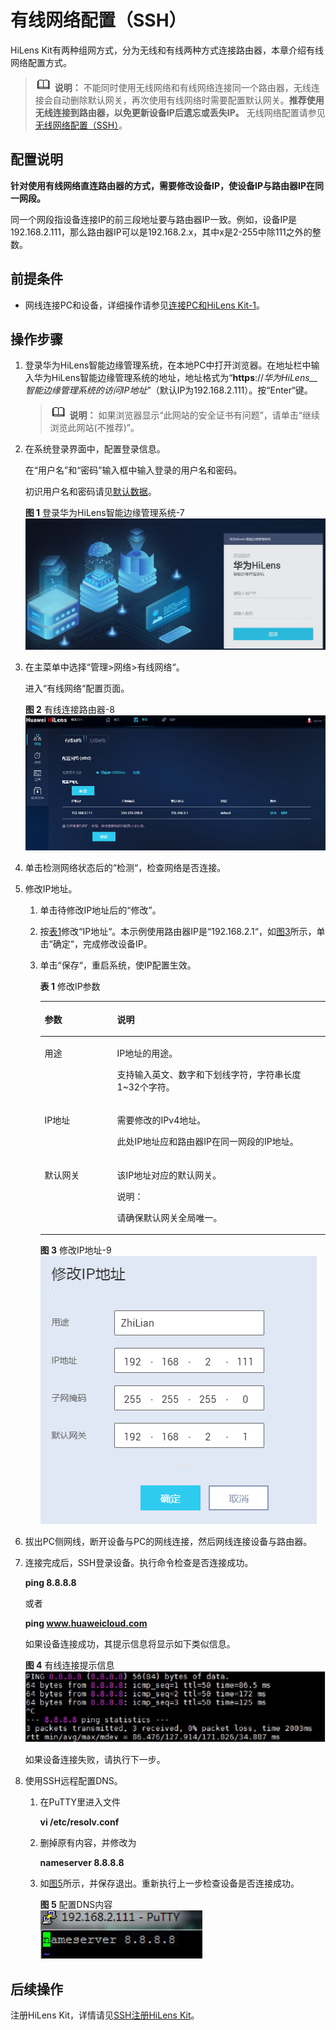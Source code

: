 # 有线网络配置（SSH）<a name="hilens_02_0104"></a>

HiLens Kit有两种组网方式，分为无线和有线两种方式连接路由器，本章介绍有线网络配置方式。

>![](public_sys-resources/icon-note.gif) **说明：** 
>不能同时使用无线网络和有线网络连接同一个路由器，无线连接会自动删除默认网关，再次使用有线网络时需要配置默认网关。**推荐使用无线连接到路由器，以免更新设备IP后遗忘或丢失IP。**
>无线网络配置请参见[无线网络配置（SSH）](无线网络配置（SSH）.md)。

## 配置说明<a name="section1680115213310"></a>

**针对使用有线网络直连路由器的方式，需要修改设备IP，使设备IP与路由器IP在同一网段。**

同一个网段指设备连接IP的前三段地址要与路由器IP一致。例如，设备IP是192.168.2.111，那么路由器IP可以是192.168.2.x，其中x是2-255中除111之外的整数。

## 前提条件<a name="section769233118233"></a>

-   网线连接PC和设备，详细操作请参见[连接PC和HiLens Kit-1](连接PC和HiLens-Kit-1.md)。

## 操作步骤<a name="section1397583520441"></a>

1.  登录华为HiLens智能边缘管理系统，在本地PC中打开浏览器。在地址栏中输入华为HiLens智能边缘管理系统的地址，地址格式为“**https**://_华为HiLens__智能边缘管理系统的访问IP地址_”（默认IP为192.168.2.111）。按“Enter“键。

    >![](public_sys-resources/icon-note.gif) **说明：** 
    >如果浏览器显示“此网站的安全证书有问题”，请单击“继续浏览此网站\(不推荐\)”。

2.  在系统登录界面中，配置登录信息。

    在“用户名”和“密码”输入框中输入登录的用户名和密码。

    初识用户名和密码请见[默认数据](https://support.huawei.com/enterprise/zh/doc/EDOC1100112066/2347bab9)。

    **图 1**  登录华为HiLens智能边缘管理系统-7<a name="fig26071839446"></a>  
    ![](figures/登录华为HiLens智能边缘管理系统-7.png "登录华为HiLens智能边缘管理系统-7")

3.  在主菜单中选择“管理\>网络\>有线网络“。

    进入“有线网络“配置页面。

    **图 2**  有线连接路由器-8<a name="fig14701172017471"></a>  
    ![](figures/有线连接路由器-8.png "有线连接路由器-8")

4.  单击检测网络状态后的“检测“，检查网络是否连接。
5.  修改IP地址。
    1.  单击待修改IP地址后的“修改”。
    2.  按[表1](#table3402103588)修改“IP地址“。本示例使用路由器IP是“192.168.2.1“，如[图3](#fig1640315019583)所示，单击“确定“，完成修改设备IP。
    3.  单击“保存“，重启系统，使IP配置生效。

        **表 1**  修改IP参数

        <a name="table3402103588"></a>
        <table><thead align="left"><tr id="row164021200580"><th class="cellrowborder" valign="top" width="25.41%" id="mcps1.2.3.1.1"><p id="p174021304582"><a name="p174021304582"></a><a name="p174021304582"></a>参数</p>
        </th>
        <th class="cellrowborder" valign="top" width="74.59%" id="mcps1.2.3.1.2"><p id="p54021095817"><a name="p54021095817"></a><a name="p54021095817"></a>说明</p>
        </th>
        </tr>
        </thead>
        <tbody><tr id="row1540213017589"><td class="cellrowborder" valign="top" width="25.41%" headers="mcps1.2.3.1.1 "><p id="p94021302589"><a name="p94021302589"></a><a name="p94021302589"></a>用途</p>
        </td>
        <td class="cellrowborder" valign="top" width="74.59%" headers="mcps1.2.3.1.2 "><p id="p1740240135815"><a name="p1740240135815"></a><a name="p1740240135815"></a>IP地址的用途。</p>
        <p id="p174021209584"><a name="p174021209584"></a><a name="p174021209584"></a>支持输入英文、数字和下划线字符，字符串长度1~32个字符。</p>
        </td>
        </tr>
        <tr id="row124021205586"><td class="cellrowborder" valign="top" width="25.41%" headers="mcps1.2.3.1.1 "><p id="p3402602582"><a name="p3402602582"></a><a name="p3402602582"></a>IP地址</p>
        </td>
        <td class="cellrowborder" valign="top" width="74.59%" headers="mcps1.2.3.1.2 "><p id="p24025095815"><a name="p24025095815"></a><a name="p24025095815"></a><span>需要修改的IPv4地址。</span></p>
        <p id="p340218005817"><a name="p340218005817"></a><a name="p340218005817"></a>此处IP地址应和路由器IP在同一网段的IP地址。</p>
        </td>
        </tr>
        <tr id="row240220011588"><td class="cellrowborder" valign="top" width="25.41%" headers="mcps1.2.3.1.1 "><p id="p1740211075818"><a name="p1740211075818"></a><a name="p1740211075818"></a>默认网关</p>
        </td>
        <td class="cellrowborder" valign="top" width="74.59%" headers="mcps1.2.3.1.2 "><p id="p13402170125811"><a name="p13402170125811"></a><a name="p13402170125811"></a>该IP地址对应的默认网关。</p>
        <div class="note" id="note44021605580"><a name="note44021605580"></a><a name="note44021605580"></a><span class="notetitle"> 说明： </span><div class="notebody"><p id="p1140219017588"><a name="p1140219017588"></a><a name="p1140219017588"></a>请确保默认网关全局唯一。</p>
        </div></div>
        </td>
        </tr>
        </tbody>
        </table>

        **图 3**  修改IP地址-9<a name="fig1640315019583"></a>  
        ![](figures/修改IP地址-9.png "修改IP地址-9")

6.  拔出PC侧网线，断开设备与PC的网线连接，然后网线连接设备与路由器。
7.  连接完成后，SSH登录设备。执行命令检查是否连接成功。

    **ping 8.8.8.8**

    或者

    **ping www.huaweicloud.com**

    如果设备连接成功，其提示信息将显示如下类似信息。

    **图 4**  有线连接提示信息<a name="fig1828701316377"></a>  
    ![](figures/有线连接提示信息.png "有线连接提示信息")

    如果设备连接失败，请执行下一步。

8.  使用SSH远程配置DNS。
    1.  在PuTTY里进入文件

        **vi /etc/resolv.conf**

    2.  删掉原有内容，并修改为

        **nameserver 8.8.8.8**

    3.  如[图5](#fig8505163020373)所示，并保存退出。重新执行上一步检查设备是否连接成功。

        **图 5**  配置DNS内容<a name="fig8505163020373"></a>  
        ![](figures/配置DNS内容.png "配置DNS内容")



## 后续操作<a name="section7091215289"></a>

注册HiLens Kit，详情请见[SSH注册HiLens Kit](SSH注册HiLens-Kit.md)。

